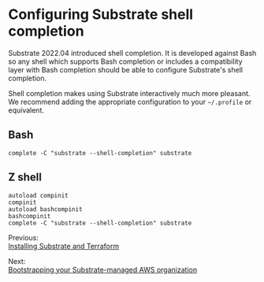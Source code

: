 # Configuring Substrate shell completion

Substrate 2022.04 introduced shell completion. It is developed against Bash so any shell which supports Bash completion or includes a compatibility layer with Bash completion should be able to configure Substrate's shell completion.

Shell completion makes using Substrate interactively much more pleasant. We recommend adding the appropriate configuration to your `~/.profile` or equivalent.

## Bash

    complete -C "substrate --shell-completion" substrate

## Z shell

    autoload compinit
    compinit
    autoload bashcompinit
    bashcompinit
    complete -C "substrate --shell-completion" substrate

<section class="table">
    <section id="previous">
        <p>Previous:<br><a href="../installing/">Installing Substrate and Terraform</a></p>
    </section>
    <section id="next">
        <p>Next:<br><a href="../bootstrapping/">Bootstrapping your Substrate-managed AWS organization</a></p>
    </section>
</section>
